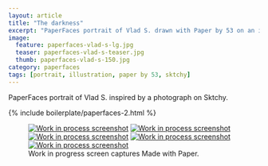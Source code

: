 ```yaml
---
layout: article
title: "The darkness"
excerpt: "PaperFaces portrait of Vlad S. drawn with Paper by 53 on an iPad."
image: 
  feature: paperfaces-vlad-s-lg.jpg
  teaser: paperfaces-vlad-s-teaser.jpg
  thumb: paperfaces-vlad-s-150.jpg
category: paperfaces
tags: [portrait, illustration, paper by 53, sktchy]
---
```


PaperFaces portrait of Vlad S. inspired by a photograph on Sktchy.

{% include boilerplate/paperfaces-2.html %}

<figure class="third">
  <a href="{{ site.url }}/images/paperfaces-vlad-s-process-1-lg.jpg"><img src="{{ site.url }}/images/paperfaces-vlad-s-process-1-600.jpg" alt="Work in process screenshot"></a>
  <a href="{{ site.url }}/images/paperfaces-vlad-s-process-2-lg.jpg"><img src="{{ site.url }}/images/paperfaces-vlad-s-process-2-600.jpg" alt="Work in process screenshot"></a>
  <a href="{{ site.url }}/images/paperfaces-vlad-s-process-3-lg.jpg"><img src="{{ site.url }}/images/paperfaces-vlad-s-process-3-600.jpg" alt="Work in process screenshot"></a>
  <a href="{{ site.url }}/images/paperfaces-vlad-s-process-4-lg.jpg"><img src="{{ site.url }}/images/paperfaces-vlad-s-process-4-600.jpg" alt="Work in process screenshot"></a>
  <a href="{{ site.url }}/images/paperfaces-vlad-s-process-5-lg.jpg"><img src="{{ site.url }}/images/paperfaces-vlad-s-process-5-600.jpg" alt="Work in process screenshot"></a>
  <figcaption>Work in progress screen captures Made with Paper.</figcaption>
</figure>